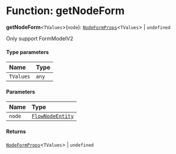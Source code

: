 # Function: getNodeForm

**getNodeForm**<`TValues`>(`node`): [`NodeFormProps`](/en/auto-docs/editor/interfaces/NodeFormProps.md)<`TValues`> | `undefined`

Only support FormModelV2

#### Type parameters

| Name | Type |
| :------ | :------ |
| `TValues` | `any` |

#### Parameters

| Name | Type |
| :------ | :------ |
| `node` | [`FlowNodeEntity`](/en/auto-docs/editor/classes/FlowNodeEntity-1.md) |

#### Returns

[`NodeFormProps`](/en/auto-docs/editor/interfaces/NodeFormProps.md)<`TValues`> | `undefined`
